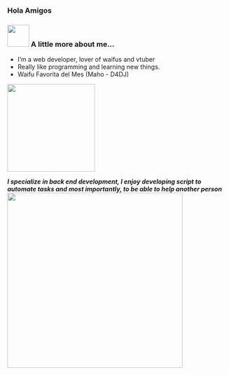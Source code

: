 ### Hola Amigos  

### <img src="https://walfiegif.files.wordpress.com/2020/11/out-transparent-24.gif" width="50" alt=""> A little more about me...

- I’m a web developer, lover of waifus and vtuber
- Really like programming and learning new things.
- Waifu Favorita del Mes (Maho - D4DJ)
<img src="https://media1.tenor.com/images/0277c62b0027bd0b749d3a0eac106d27/tenor.gif?itemid=19724908" width="200" alt="">

***I specialize in back end development, I enjoy developing script to automate tasks and most importantly, to be able to help another person***	
<img src="https://i.pinimg.com/originals/ba/97/10/ba9710ca2c65ef7bc4318c9d857d9f1f.gif" width="400" alt="">

<!--
**jonjefemet/jonjefemet** is a ✨ _special_ ✨ repository because its `README.md` (this file) appears on your GitHub profile.

Here are some ideas to get you started:

- 🔭 I’m currently working on ...
- 🌱 I’m currently learning ...
- 👯 I’m looking to collaborate on ...
- 🤔 I’m looking for help with ...
- 💬 Ask me about ...
- 📫 How to reach me: ...
- 😄 Pronouns: ...
- ⚡ Fun fact: ...
-->
